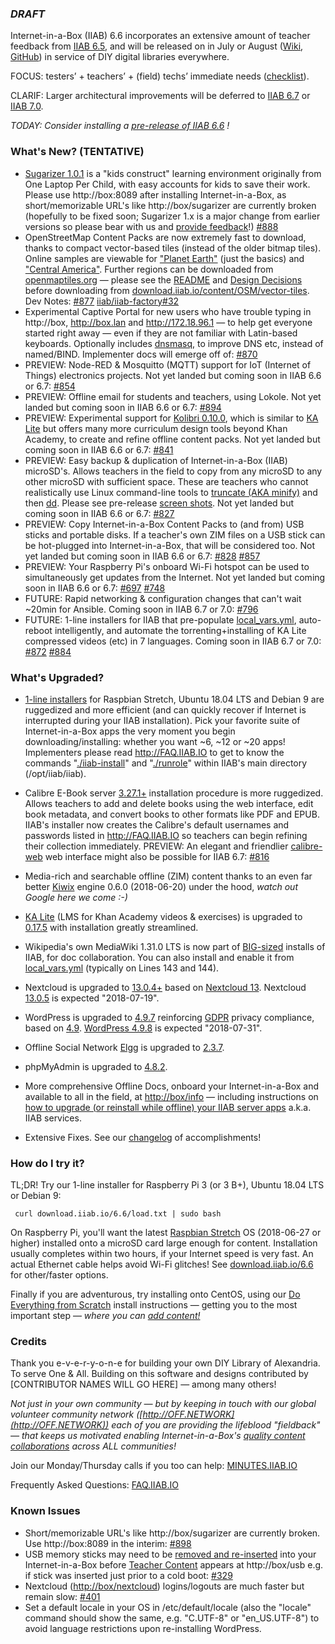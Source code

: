 ### _**DRAFT**_

Internet-in-a-Box (IIAB) 6.6 incorporates an extensive amount of teacher feedback from [IIAB 6.5](https://github.com/iiab/iiab/wiki/IIAB-6.5-Release-Notes), and will be released on in July or August ([Wiki](http://wiki.iiab.io/6.6), [GitHub](https://github.com/iiab/iiab/milestone/3)) in service of DIY digital libraries everywhere.

FOCUS: testers’ + teachers’ + (field) techs’ immediate needs (<a href=https://github.com/iiab/iiab/pull/840>checklist</a>).

CLARIF: Larger architectural improvements will be deferred to [IIAB 6.7](http://wiki.iiab.io/6.7) or [IIAB 7.0](https://github.com/iiab/iiab/milestone/5).

_TODAY: Consider installing a <a href=http://download.iiab.io/6.6>pre-release of IIAB 6.6</a> !_

### What's New? (TENTATIVE)

* [Sugarizer 1.0.1](http://sugarizer.org) is a "kids construct" learning environment originally from One Laptop Per Child, with easy accounts for kids to save their work.  Please use http://box:8089 after installing Internet-in-a-Box, as short/memorizable URL's like http://box/sugarizer are currently broken (hopefully to be fixed soon; Sugarizer 1.x is a major change from earlier versions so please bear with us and [provide feedback](http://FAQ.IIAB.IO#What_are_the_best_places_for_community_support.3F)!)  [#888](https://github.com/iiab/iiab/pull/888#issuecomment-404370082)
* OpenStreetMap Content Packs are now extremely fast to download, thanks to compact vector-based tiles (instead of the older bitmap tiles).  Online samples are viewable for ["Planet Earth"](http://medbox.iiab.me/modules/en-osm-omt-min/) (just the basics) and ["Central America"](http://medbox.iiab.me/modules/en-osm-omt-central-am/).  Further regions can be downloaded from [openmaptiles.org](https://openmaptiles.com/downloads/planet/) &mdash; please see the [README](https://github.com/iiab/iiab-factory/blob/master/content/vector-tiles/README.md) and [Design Decisions](https://github.com/iiab/iiab-factory/blob/master/content/vector-tiles/Design-Decisions.md) before downloading from [download.iiab.io/content/OSM/vector-tiles](http://download.iiab.io/content/OSM/vector-tiles/).  Dev Notes: [#877](https://github.com/iiab/iiab/issues/877) [iiab/iiab-factory#32](https://github.com/iiab/iiab-factory/pull/32)
* Experimental Captive Portal for new users who have trouble typing in http://box, http://box.lan and http://172.18.96.1 &mdash; to help get everyone started right away &mdash; even if they are not familiar with Latin-based keyboards.  Optionally includes [dnsmasq](https://github.com/iiab/iiab/blob/master/vars/local_vars_medium.yml#L50-L58), to improve DNS etc, instead of named/BIND.  Implementer docs will emerge off of: [#870](https://github.com/iiab/iiab/pull/870)
* PREVIEW: Node-RED & Mosquitto (MQTT) support for IoT (Internet of Things) electronics projects.  Not yet landed but coming soon in IIAB 6.6 or 6.7:  [#854](https://github.com/iiab/iiab/pull/854)
* PREVIEW: Offline email for students and teachers, using Lokole.  Not yet landed but coming soon in IIAB 6.6 or 6.7:  [#894](https://github.com/iiab/iiab/pull/894)
* PREVIEW: Experimental support for [Kolibri 0.10.0](https://blog.learningequality.org/kolibri-v0-10-is-released-4e673398f116), which is similar to [KA Lite](https://learningequality.org/ka-lite/) but offers many more curriculum design tools beyond Khan Academy, to create and refine offline content packs.  Not yet landed but coming soon in IIAB 6.6 or 6.7:  [#841](https://github.com/iiab/iiab/issues/841)
* PREVIEW: Easy backup & duplication of Internet-in-a-Box (IIAB) microSD's.  Allows teachers in the field to copy from any microSD to any other microSD with sufficient space.  These are teachers who cannot realistically use Linux command-line tools to [truncate (AKA minify)](https://github.com/iiab/iiab-factory/tree/master/box/rpi) and then [dd](https://www.linuxnix.com/what-you-should-know-about-linux-dd-command/).  Please see pre-release [screen shots](https://github.com/georgejhunt/iiab-factory/blob/3ver/box/rpi/imager/docs/README.md).  Not yet landed but coming soon in IIAB 6.6 or 6.7:  [#827](https://github.com/iiab/iiab/issues/827)
* PREVIEW: Copy Internet-in-a-Box Content Packs to (and from) USB sticks and portable disks.  If a teacher's own ZIM files on a USB stick can be hot-plugged into Internet-in-a-Box, that will be considered too.  Not yet landed but coming soon in IIAB 6.6 or 6.7:  [#828](https://github.com/iiab/iiab/issues/828) [#857](https://github.com/iiab/iiab/issues/857)
* PREVIEW: Your Raspberry Pi's onboard Wi-Fi hotspot can be used to simultaneously get updates from the Internet.  Not yet landed but coming soon in IIAB 6.6 or 6.7:  [#697](https://github.com/iiab/iiab/pull/748) [#748](https://github.com/iiab/iiab/pull/748)
* FUTURE: Rapid networking & configuration changes that can't wait ~20min for Ansible.  Coming soon in IIAB 6.7 or 7.0:  [#796](https://github.com/iiab/iiab/pull/796)
* FUTURE: 1-line installers for IIAB that pre-populate [local_vars.yml](wiki.iiab.io/local_vars.yml), auto-reboot intelligently, and automate the torrenting+installing of KA Lite compressed videos (etc) in 7 languages.  Coming soon in IIAB 6.7 or 7.0:  [#872](https://github.com/iiab/iiab/issues/872) [#884](https://github.com/iiab/iiab/issues/884)

### What's Upgraded?

* [1-line installers](http://download.iiab.io/6.6/) for Raspbian Stretch, Ubuntu 18.04 LTS and Debian 9 are ruggedized and more efficient (and can quickly recover if Internet is interrupted during your IIAB installation).  Pick your favorite suite of Internet-in-a-Box apps the very moment you begin downloading/installing: whether you want ~6, ~12 or ~20 apps!  Implementers please read http://FAQ.IIAB.IO to get to know the commands "[./iiab-install](https://github.com/iiab/iiab/blob/master/iiab-install)" and "[./runrole](https://github.com/iiab/iiab/blob/master/runrole)" within IIAB's main directory (/opt/iiab/iiab).
* Calibre E-Book server [3.27.1+](https://calibre-ebook.com/whats-new) installation procedure is more ruggedized.  Allows teachers to add and delete books using the web interface, edit book metadata, and convert books to other formats like PDF and EPUB.  IIAB's installer now creates the Calibre's default usernames and passwords listed in http://FAQ.IIAB.IO so teachers can begin refining their collection immediately.  PREVIEW: An elegant and friendlier [calibre-web](https://github.com/janeczku/calibre-web) web interface might also be possible for IIAB 6.7:  [#816](https://github.com/iiab/iiab/issues/816)
* Media-rich and searchable offline (ZIM) content thanks to an even far better [Kiwix](http://www.kiwix.org/) engine 0.6.0 (2018-06-20) under the hood, _watch out Google here we come :-)_
* [KA Lite](http://ka-lite.readthedocs.io/en/latest/installguide/release_notes.html) (LMS for Khan Academy videos & exercises) is upgraded to [0.17.5](https://github.com/learningequality/ka-lite/releases/tag/v0.17.5) with installation greatly streamlined.
* Wikipedia's own MediaWiki 1.31.0 LTS is now part of [BIG-sized](http://wiki.iiab.io/local_vars_big.yml) installs of IIAB, for doc collaboration.  You can also install and enable it from [local_vars.yml](http://wiki.iiab.io/local_vars.yml) (typically on Lines 143 and 144).
* Nextcloud is upgraded to [13.0.4+](https://nextcloud.com/changelog/) based on [Nextcloud 13](https://nextcloud.com/blog/nextcloud-13-brings-secure-file-sync-and-collaboration-to-the-next-level/).  Nextcloud [13.0.5](https://help.nextcloud.com/t/help-testing-12-0-10-rc-1-13-0-5-rc-1/33955) is expected "2018-07-19".
* WordPress is upgraded to [4.9.7](https://wordpress.org/news/2018/05/wordpress-4-9-6-privacy-and-maintenance-release/) reinforcing [GDPR](https://en.wikipedia.org/wiki/General_Data_Protection_Regulation) privacy compliance, based on [4.9](https://wordpress.org/news/2017/11/tipton/).  [WordPress 4.9.8](https://wptavern.com/wordpress-4-9-8-to-introduce-try-gutenberg-callout) is expected "2018-07-31".
* Offline Social Network [Elgg](http://learn.elgg.org/en/2.3/) is upgraded to [2.3.7](https://github.com/Elgg/Elgg/blob/2.3.7/CHANGELOG.md).
* phpMyAdmin is upgraded to [4.8.2](https://www.phpmyadmin.net/news/).
* More comprehensive Offline Docs, onboard your Internet-in-a-Box and available to all in the field, at [http://box/info](http://box/info) &mdash; including instructions on [how to upgrade (or reinstall while offline) your IIAB server apps](http://FAQ.IIAB.IO#Can_I_upgrade_or_reinstall_server_apps.3F) a.k.a. IIAB services.

* Extensive Fixes.  See our [changelog](https://github.com/iiab/iiab/milestone/3?closed=1) of accomplishments!

### How do I try it?

TL;DR!  Try our 1-line installer for Raspberry Pi 3 (or 3 B+), Ubuntu 18.04 LTS or Debian 9:

     curl download.iiab.io/6.6/load.txt | sudo bash

On Raspberry Pi, you'll want the latest [Raspbian Stretch](https://www.raspberrypi.org/downloads/raspbian/) OS (2018-06-27 or higher) installed onto a microSD card large enough for content.  Installation usually completes within two hours, if your Internet speed is very fast.  An actual Ethernet cable helps avoid Wi-Fi glitches!  See [download.iiab.io/6.6](http://download.iiab.io/6.6/README.html) for other/faster options.

Finally if you are adventurous, try installing onto CentOS, using our [Do Everything from Scratch](https://github.com/iiab/iiab/wiki/IIAB-Installation#do-everything-from-scratch) install instructions &mdash; getting you to the most important step &mdash; _where you can [add content!](https://github.com/iiab/iiab/wiki/IIAB-Installation#add-content)_

### Credits

Thank you e-v-e-r-y-o-n-e for building your own DIY Library of Alexandria.  To serve One & All.  Building on this software and designs contributed by [CONTRIBUTOR NAMES WILL GO HERE] &mdash; among many others!

_Not just in your own community &mdash; but by keeping in touch with our global volunteer community network ([http://OFF.NETWORK](http://OFF.NETWORK)) each of you are providing the lifeblood "fieldback" &mdash; that keeps us motivated enabling Internet-in-a-Box's [quality content collaborations](http://boxing.team) across ALL communities!_

Join our Monday/Thursday calls if you too can help: [MINUTES.IIAB.IO](http://MINUTES.IIAB.IO)

Frequently Asked Questions: [FAQ.IIAB.IO](http://FAQ.IIAB.IO)

### Known Issues

* Short/memorizable URL's like http://box/sugarizer are currently broken.  Use http://box:8089 in the interim: [#898](https://github.com/iiab/iiab/issues/898)
* USB memory sticks may need to be [removed and re-inserted](https://github.com/iiab/iiab/issues/329#issuecomment-333330362) into your Internet-in-a-Box before [Teacher Content](http://FAQ.IIAB.IO#Can_teachers_display_their_own_content.3F) appears at http://box/usb e.g. if stick was inserted just prior to a cold boot: [#329](https://github.com/iiab/iiab/issues/329)
* Nextcloud ([http://box/nextcloud](http://box/nextcloud)) logins/logouts are much faster but remain slow: [#401](https://github.com/iiab/iiab/issues/401)
* Set a default locale in your OS in /etc/default/locale (also the "locale" command should show the same, e.g. "C.UTF-8" or "en_US.UTF-8") to avoid language restrictions upon re-installing WordPress.